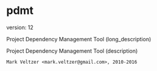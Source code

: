 pdmt
====

version: 12

Project Dependency Management Tool (long_description)

Project Dependency Management Tool (description)

	Mark Veltzer <mark.veltzer@gmail.com>, 2010-2016

